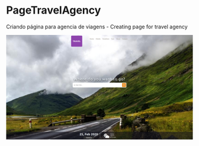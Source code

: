 # PageTravelAgency

Criando página para agencia de viagens - Creating page for travel agency

![alt text](https://github.com/andrelinos/PageTravelAgency/blob/master/travel.png)
